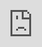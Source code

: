 # 理解缓存

> 作者: 潘深练
>
> 创建: 2022-04-16


## 脑图加载中...

<iframe id="embed_dom" name="embed_dom" frameborder="0" 
    style="display: block;width: 100%;height: 100%;position: fixed;top: 0;right: 0;z-index: 4;" 
    src="https://www.processon.com/embed/625a74ed7d9c0803435cec42"></iframe>